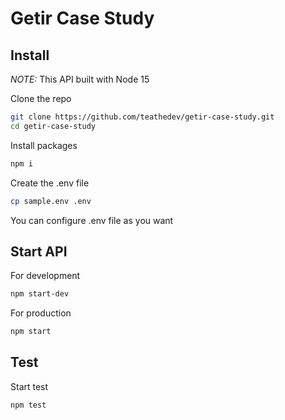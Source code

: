 # Getir Case Study


## Install
*NOTE:* This API built with Node 15

Clone the repo
```sh
git clone https://github.com/teathedev/getir-case-study.git
cd getir-case-study
```

Install packages
```sh
npm i
```

Create the .env file
```sh
cp sample.env .env
```

You can configure .env file as you want

## Start API
For development
```sh
npm start-dev
```

For production
```sh
npm start
```

## Test

Start test
```sh
npm test
```
